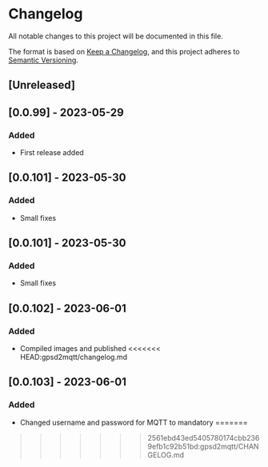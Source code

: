 # Changelog

All notable changes to this project will be documented in this file.

The format is based on [Keep a Changelog](https://keepachangelog.com/en/1.0.0/),
and this project adheres to [Semantic Versioning](https://semver.org/spec/v2.0.0.html).

## [Unreleased]

## [0.0.99] - 2023-05-29

### Added

- First release added

## [0.0.101] - 2023-05-30

### Added

- Small fixes

## [0.0.101] - 2023-05-30

### Added

- Small fixes

## [0.0.102] - 2023-06-01

### Added

- Compiled images and published
<<<<<<< HEAD:gpsd2mqtt/changelog.md

## [0.0.103] - 2023-06-01

### Added

- Changed username and password for MQTT to mandatory
=======
>>>>>>> 2561ebd43ed5405780174cbb2369efb1c92b51bd:gpsd2mqtt/CHANGELOG.md
